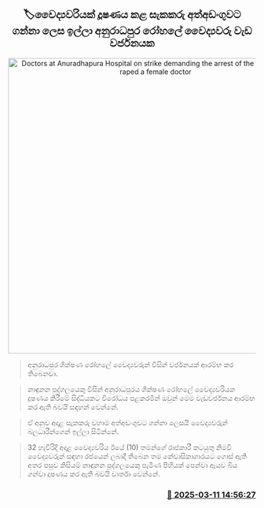 <p align='center'><b><h2 align='center' title='Doctors at Anuradhapura Hospital on strike demanding the arrest of the suspect who raped a female doctor'>🏷වෛද්‍යවරියක් දූෂණය කළ සැකකරු අත්අඩංගුවට ගන්නා ලෙස ඉල්ලා අනුරාධපුර රෝහලේ වෛද්‍යවරු වැඩ වර්ජනය​ක </h2></b></p>
<p align='center'><img src='https://helakuru.sgp1.cdn.digitaloceanspaces.com/esana/images/lib/protest[1].jpg' width='600' alt='Doctors at Anuradhapura Hospital on strike demanding the arrest of the suspect who raped a female doctor'></p>

> අනුරාධපුර ශික්ෂණ රෝහලේ වෛද්‍යවරුන් විසින් වර්ජනයක් ආරම්භ කර තිබෙනවා.

> නාඳුනන පුද්ගලයෙකු විසින් අනුරාධපුරය ශික්ෂණ රෝහලේ වෛද්‍යවරියක දූෂණය කිරීමේ සිද්ධියකට විරෝධය පළකරමින් ඔවුන් මෙම වැඩවර්ජනය ආරම්භ කර ඇති බවයි සඳහන් වෙන්නේ.

> ඒ අනුව අදාළ සැකකරු වහාම අත්අඩංගුවට ගන්නා ලෙසයි වෛද්‍යවරුන් බලධාරීන්ගෙන් ඉල්ලා සිටින්නේ.

> 32 හැවිරිදි අදාළ වෛද්‍යවරිය ඊයේ (10) තමන්ගේ රාජකාරී කටයුතු නිමවී වෛද්‍යවරුන් සඳහා රජයෙන් ලබාදී තිබෙන තම නේවාසිකාගාරයට ගොස් ඇති අතර පසුව කිසියම් නාඳුනන පුද්ගලයෙකු පැමිණ පිහියක් පෙන්වා ඇයව බිය ගන්වා දූෂණය කර ඇති බවයි වාර්තා වෙන්නේ. 



<h3 align='right'><a href='https://www.helakuru.lk/esana/p/108245/'>📅 2025-03-11 14:56:27</a></h3>
